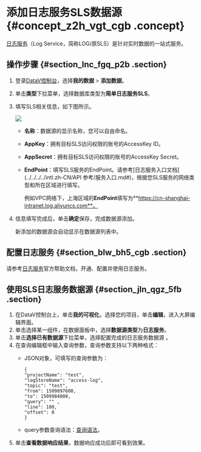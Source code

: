 # 添加日志服务SLS数据源 {#concept_z2h_vgt_cgb .concept}

[日志服务](../../../../intl.zh-CN/产品简介/什么是日志服务.md#)（Log Service，简称LOG/原SLS）是针对实时数据的一站式服务。

## 操作步骤 {#section_lnc_fgq_p2b .section}

1.  登录[DataV控制台](http://datav.alibabacloud.com/)，选择**我的数据** \> **添加数据**。
2.  单击**类型**下拉菜单，选择数据库类型为**简单日志服务SLS**。
3.  填写SLS相关信息，如下图所示。

    ![](http://static-aliyun-doc.oss-cn-hangzhou.aliyuncs.com/assets/img/79886/155901492334422_zh-CN.png)

    -   **名称**：数据源的显示名称，您可以自由命名。
    -   **AppKey**：拥有目标SLS访问权限的账号的AccessKey ID。
    -   **AppSecret**：拥有目标SLS访问权限的账号的AccessKey Secret。
    -   **EndPoint**：填写SLS服务的EndPoint。请参考[日志服务入口文档](../../../../intl.zh-CN/API 参考/服务入口.md#)，根据您SLS服务的网络类型和所在区域进行填写。

        例如VPC网络下，上海区域的**EndPoint**填写为**https://cn-shanghai-intranet.log.aliyuncs.com**。

4.  信息填写完成后，单击**确定**保存，完成数据源添加。

    新添加的数据源会自动显示在数据源列表中。


## 配置日志服务 {#section_blw_bh5_cgb .section}

请参考[日志服务](../../../../intl.zh-CN/产品简介/什么是日志服务.md#)官方帮助文档，开通、配置并使用日志服务。

## 使用SLS日志服务数据源 {#section_jln_qgz_5fb .section}

1.  在DataV控制台上，单击**我的可视化**，选择您的项目，单击**编辑**，进入大屏编辑界面。
2.  单击选择某一组件，在数据面板中，选择**数据源类型**为**日志服务**。
3.  单击**选择已有数据源**下拉菜单，选择配置完成的日志服务数据源 。
4.  在查询编辑框中输入查询参数，查询参数支持以下两种格式：
    -   JSON对象，可填写的查询参数为：

        ```
        {
        "projectName": "test",
        "logStoreName": "access-log",
        "topic": "test",
        "from": 1509897600,
        "to": 1509984000,
        "query": "" ,
        "line": 100,
        "offset": 0
        }
        ```

    -   query参数查询语法：[查询语法](../../../../intl.zh-CN/用户指南/查询与分析/查询语法与功能/查询语法.md#)。
5.  单击**查看数据响应结果**，数据响应成功后即可看到效果。

